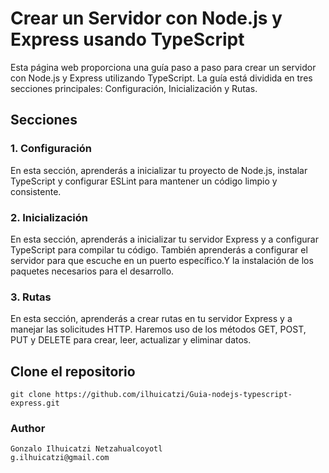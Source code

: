 # Crear un Servidor con Node.js y Express usando TypeScript

Esta página web proporciona una guía paso a paso para crear un servidor con Node.js y Express utilizando TypeScript. La guía está dividida en tres secciones principales: Configuración, Inicialización y Rutas.

## Secciones

### 1. Configuración

En esta sección, aprenderás a inicializar tu proyecto de Node.js, instalar TypeScript y configurar ESLint para mantener un código limpio y consistente.

### 2. Inicialización
En esta sección, aprenderás a inicializar tu servidor Express y a configurar TypeScript para compilar tu código. También aprenderás a configurar el servidor para que escuche en un puerto específico.Y la instalación de los paquetes necesarios para el desarrollo.

### 3. Rutas
En esta sección, aprenderás a crear rutas en tu servidor Express y a manejar las solicitudes HTTP. Haremos uso de los métodos GET, POST, PUT y DELETE para crear, leer, actualizar y eliminar datos.


## Clone el repositorio
```
git clone https://github.com/ilhuicatzi/Guia-nodejs-typescript-express.git
```

### Author
    Gonzalo Ilhuicatzi Netzahualcoyotl
    g.ilhuicatzi@gmail.com
